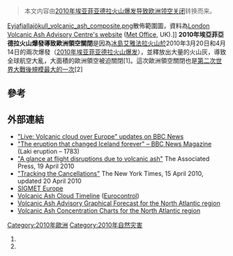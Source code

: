 > 本文内容由[2010年埃亚菲亚德拉火山爆发导致欧洲领空关闭](https://zh.wikipedia.org/wiki/2010年埃亚菲亚德拉火山爆发导致欧洲领空关闭)转换而来。


[Eyjafjallajökull_volcanic_ash_composite.png](https://zh.wikipedia.org/wiki/File:Eyjafjallajökull_volcanic_ash_composite.png "fig:Eyjafjallajökull_volcanic_ash_composite.png")散佈範圍圖，資料為[London Volcanic Ash Advisory Centre's website](http://www.metoffice.gov.uk/aviation/vaac/vaacuk_vag.html) ([Met Office](https://zh.wikipedia.org/wiki/Met_Office "wikilink"), UK).\]\] **2010年埃亞菲亞德拉火山爆發導致歐洲領空關閉**是因為[冰島](https://zh.wikipedia.org/wiki/冰島 "wikilink")[艾雅法拉火山於](https://zh.wikipedia.org/wiki/艾雅法拉火山 "wikilink")2010年3月20日和4月14日的兩次爆發（[2010年埃亚菲亚德拉火山爆发](../Page/2010年埃亚菲亚德拉火山爆发.md "wikilink")），並釋放出大量的火山灰，導致全球航空大亂，大面積的歐洲領空被迫關閉\[1\]。這次歐洲領空關閉也是[第二次世界大戰後規模最大的一次](https://zh.wikipedia.org/wiki/第二次世界大戰 "wikilink")\[2\]

## 參考

## 外部連結

  - ["Live: Volcanic cloud over Europe" updates on BBC News](http://news.bbc.co.uk/2/hi/uk_news/8624464.stm)
  - ["The eruption that changed Iceland forever" – BBC News Magazine](http://news.bbc.co.uk/2/hi/uk_news/magazine/8624791.stm) (Laki eruption – 1783)
  - ["A glance at flight disruptions due to volcanic ash"](http://www.google.com/hostednews/ap/article/ALeqM5hL_jovCfhBVJ8tS6UbA3x1X3KFEAD9F67T000) The Associated Press, 19 April 2010
  - ["Tracking the Cancellations"](http://www.nytimes.com/interactive/2010/04/15/world/europe/airport-closings-graphic.html) The New York Times, 15 April 2010, updated 20 April 2010
  - [SIGMET Europe](https://web.archive.org/web/20120515141907/http://www.lfv.se/MetInfoHTML.asp?TextFile=sigmettable.htm&SubTitle=Europe&T=SIGMET%20Europe&type=SIGMET&Frequency=2700)
  - [Volcanic Ash Cloud Timeline](http://www.eurocontrol.int/corporate/public/standard_page/volcanic_ash_cloud_chronology.html) ([Eurocontrol](https://zh.wikipedia.org/wiki/Eurocontrol "wikilink"))
  - [Volcanic Ash Advisory Graphical Forecast for the North Atlantic region](http://www.metoffice.gov.uk/aviation/vaac/vaacuk_vag.html)
  - [Volcanic Ash Concentration Charts for the North Atlantic region](https://web.archive.org/web/20110404191846/http://www.metoffice.gov.uk/corporate/pressoffice/2010/volcano/ashconcentration/)

[Category:2010年歐洲](https://zh.wikipedia.org/wiki/Category:2010年歐洲 "wikilink") [Category:2010年自然灾害](https://zh.wikipedia.org/wiki/Category:2010年自然灾害 "wikilink")

1.
2.